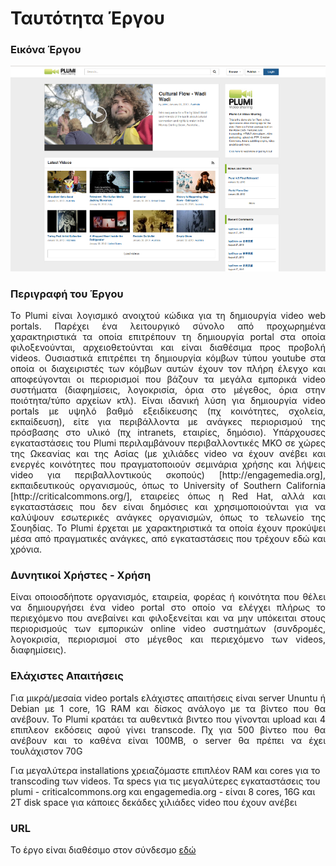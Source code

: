# Ταυτότητα Έργου

### Εικόνα Έργου
<p align="center">
<img src="screenshots/index.png"/>
</p>

### Περιγραφή του Έργου
<p align="justify">
Το Plumi είναι λογισμικό ανοιχτού κώδικα για τη δημιουργία video web portals. Παρέχει ένα λειτουργικό
σύνολο από προχωρημένα χαρακτηριστικά τα οποία επιτρέπουν τη δημιουργία portal στα οποία
φιλοξενούνται, αρχειοθετούνται και είναι διαθέσιμα προς προβολή videos. Ουσιαστικά επιτρέπει τη
δημιουργία κόμβων τύπου youtube στα οποία οι διαχειριστές των κόμβων αυτών έχουν τον πλήρη έλεγχο
και αποφεύγονται οι περιορισμοί που βάζουν τα μεγάλα εμπορικά video συστήματα (διαφημίσεις,
λογοκρισία, όρια στο μέγεθος, όρια στην ποιότητα/τύπο αρχείων κτλ). Είναι ιδανική λύση για δημιουργία
video portals με υψηλό βαθμό εξειδίκευσης (πχ κοινότητες, σχολεία, εκπαίδευση), είτε για περιβάλλοντα με
ανάγκες περιορισμού της πρόσβασης στο υλικό (πχ intranets, εταιρίες, δημόσιο).
Υπάρχουσες εγκαταστάσεις του Plumi περιλαμβάνουν περιβαλλοντικές ΜΚΟ σε χώρες της Ωκεανίας και της
Ασίας (με χιλιάδες video να έχουν ανέβει και ενεργές κοινότητες που πραγματοποιούν σεμινάρια χρήσης και
λήψεις video για περιβαλλοντικούς σκοπούς) [http://engagemedia.org], εκπαιδευτικούς οργανισμούς, όπως
το University of Southern California [http://criticalcommons.org/], εταιρείες όπως η Red Hat, αλλά και
εγκαταστάσεις που δεν είναι δημόσιες και χρησιμοποιούνται για να καλύψουν εσωτερικές ανάγκες
οργανισμών, όπως το τελωνείο της Σουηδίας.
Το Plumi έρχεται με χαρακτηριστικά τα οποία έχουν προκύψει μέσα από πραγματικές ανάγκες, από
εγκαταστάσεις που τρέχουν εδώ και χρόνια.
</p>

### Δυνητικοί Xρήστες - Xρήση
<p align="justify">
Είναι οποιοσδήποτε οργανισμός, εταιρεία, φορέας ή κοινότητα που θέλει να δημιουργήσει ένα video portal
στο οποίο να ελέγχει πλήρως το περιεχόμενο που ανεβαίνει και φιλοξενείται και να μην υπόκειται στους
περιορισμούς των εμπορικών online video συστημάτων (συνδρομές, λογοκρισία, περιορισμοί στο μέγεθος
και περιεχόμενο των videos, διαφημίσεις).
</p>

### Ελάχιστες Aπαιτήσεις
<p align="justify">
Για μικρά/μεσαία video portals ελάχιστες απαιτήσεις είναι server Ununtu ή Debian με 1 core, 1G RAM και δίσκος ανάλογο με τα βίντεο που θα ανέβουν. Το Plumi κρατάει τα αυθεντικά βιντεο που γίνονται upload και 4 επιπλεον εκδόσεις αφού γίνει transcode. Πχ για 500 βίντεο που θα ανέβουν και το καθένα είναι 100MB, ο server θα πρέπει να έχει τουλάχιστον 70G

Για μεγαλύτερα installations χρειαζόμαστε επιπλέον RAM και cores για το transcoding των videos. Τα specs για τις μεγαλύτερες εγκαταστάσεις του plumi - criticalcommons.org και engagemedia.org - είναι 8 cores, 16G και 2T disk space για κάποιες δεκάδες χιλιάδες video που έχουν ανέβει

</p>

### URL
Το έργο είναι διαθέσιμο στον σύνδεσμο [εδώ](https://github.com/ellak-monades-aristeias/plumi)
